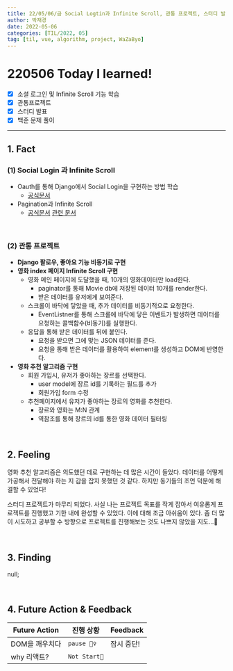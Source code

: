 ```yaml
---
title: 22/05/06/금 Social Logtin과 Infinite Scroll, 관통 프로젝트, 스터디 발표
author: 박재경
date: 2022-05-06
categories: [TIL/2022, 05]
tag: [til, vue, algorithm, project, WaZaByo]
---
```


# 220506 Today I learned!

- [x] 소셜 로그인 및 Infinite Scroll 기능 학습 
- [x] 관통프로젝트
- [x] 스터디 발표
- [x] 백준 문제 풀이 

---

## 1. Fact 

### (1) Social Login 과 Infinite Scroll

- Oauth를 통해 Django에서 Social Login을 구현하는 방법 학습 
  -  [공식문서](https://django-oauth-toolkit.readthedocs.io/en/latest/)
- Pagination과 Infinite Scroll
  - [공식문서](https://docs.djangoproject.com/en/4.0/topics/pagination/)   [관련 문서](https://developer.mozilla.org/ko/docs/Web/API/Element/scrollHeight)

<br>

### (2) 관통 프로젝트

- **Django 팔로우,  좋아요 기능 비동기로 구현**
- **영화 index 페이지 Infinite Scroll 구현**
  - 영화 메인 페이지에 도달했을 때, 10개의 영화데이터만 load한다.
    - paginator를 통해 Movie db에 저장된 데이터 10개를 render한다.
    - 받은 데이터를 유저에게 보여준다. 
  - 스크롤이 바닥에 닿았을 때,  추가 데이터를 비동기적으로 요청한다.  
    - EventListner를 통해 스크롤에 바닥에 닿은 이벤트가 발생하면 데이터를 요청하는 콜백함수(비동기)를 실행한다. 
  - 응답을 통해 받은 데이터를 뒤에 붙인다.
    - 요청을 받으면 그에 맞는 JSON 데이터를 준다.  
    - 요청을 통해 받은 데이터를 활용하여  element를 생성하고 DOM에 반영한다.
- **영화 추천 알고리즘 구현**
  - 회원 가입시, 유저가 좋아하는 장르를 선택한다. 
    - user model에 장르 id를 기록하는 필드를 추가
    - 회원가입 form 수정
  - 추천페이지에서 유저가 좋아하는 장르의 영화를 추천한다.  
    - 장르와 영화는 M:N 관계
    - 역참조를 통해 장르의 id를 통한 영화 데이터 필터링

<br>

## 2. Feeling

영화 추천 알고리즘은 의도했던 데로 구현하는 데 많은 시간이 들었다. 데이터를 어떻게 가공해서 전달해야 하는 지 감을 잡지 못했던 것 같다. 하지만 동기들의 조언 덕분에 해결할 수 있었다! 

스터디 프로젝트가 마무리 되었다. 사실 나는 프로젝트 목표를 작게 잡아서 여유롭게 프로젝트를 진행했고 기한 내에 완성할 수 있었다. 이에 대해 조금 아쉬움이 있다.  좀 더 많이 시도하고 공부할 수 방향으로 프로젝트를 진행해보는 것도 나쁘지 않았을 지도...🤔

<br>

## 3. Finding 

null;

<br>

## 4. Future Action & Feedback

| Future Action  | 진행 상황    | Feedback   |
| -------------- | ------------ | ---------- |
| DOM을 깨우치다 | `pause 🤦‍♀️`   | 잠시 중단! |
| why 리액트?    | `Not Start🌙` |            |

<br>
